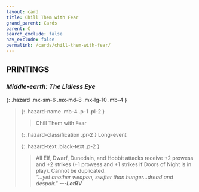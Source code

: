 ```yaml
---
layout: card
title: Chill Them with Fear
grand_parent: Cards
parent: C
search_exclude: false
nav_exclude: false
permalink: /cards/chill-them-with-fear/
---
```


## PRINTINGS


### _Middle-earth: The Lidless Eye_

{: .hazard .mx-sm-6 .mx-md-8 .mx-lg-10 .mb-4 }
> {: .hazard-name .mb-4 .p-1 .pl-2 }
> > <div class="hazard-mp"></div>
> > <div class="card-name">Chill Them with Fear</div>
>
> {: .hazard-classification .pr-2 }
> Long-event
>
> {: .hazard-text .black-text .p-2 }
> > All Elf, Dwarf, Dunedain, and Hobbit attacks receive +2 prowess and +2 strikes (+1 prowess and +1 strikes if Doors of Night is in play). Cannot be duplicated. <br>_“...yet another weapon, swifter than hunger...dread and despair."_ ***---&#65279;LotRV*** 
>
